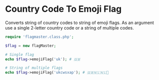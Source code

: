 # Country Code To Emoji Flag
Converts string of country codes to string of emoji flags. As an argument use a single 2-letter country code or a string of multiple codes.

```php
require 'flagmaster.class.php';

$flag = new flagMaster;

# Single flag
echo $flag->emojiFlag('uk'); # 🇬🇧

# String of multiple flags
echo $flag->emojiFlag('ukcwsxap'); # 🇬🇧🇳🇱🇳🇱🏴

```